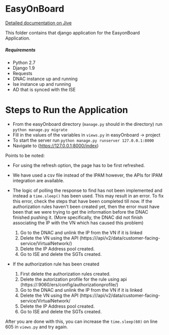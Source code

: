 # EasyOnBoard

[Detailed documentation on Jive](https://cisco.jiveon.com/docs/DOC-1936987)

This folder contains that django application for the EasyonBoard Application.

##### Requirements
  - Python 2.7  
  - Django 1.9
  - Requests 
  - DNAC instance up and running 
  - Ise instance up and running
  - AD that is synced with the ISE

# Steps to Run the Application

  - From the easyOnboard directory (```manage.py``` should in the directory) run ```python manage.py migrate``` 
  - Fill in the values of the variables in ```views.py``` in easyOnboard -> project
  - To start the server run ```python manage.py runserver 127.0.0.1:8000```
  - Navigate to (https://127.0.0.1:8000/index)
 


Points to be noted:
  - For using the refresh option, the page has to be first refreshed. 
  - We have used a csv file instead of the IPAM however, the APIs for IPAM integration are available. 
  - The logic of polling the response to find has not been implemented and instead a ```time.sleep()``` has been used. This may result in an error. To fix this error, check the steps that have been completed till now. If the authorization rules haven't been created yet, then the error must have been that we were trying to get the information before the DNAC finished pushing it. (More specifically, the DNAC did not finish associating the IP with the VN which has caused this problem)

    1. Go to the DNAC and unlink the IP from the VN if it is linked
    2. Delete the VN using the API (https://<dnac-ip>/api/v2/data/customer-facing-service/VirtualNetwork/<vn-id>)
    3. Delete the IP Address pool created.
    4. Go to ISE and delete the SGTs created.


  - If the authorization rule has been created
    1. First delete the authorization rules created.
    2. Delete the autorization profile for the rule using api (https://<ise-ip>:9060/ers/config/authorizationprofile/<authorizationprofile-id>)
    3. Go to the DNAC and unlink the IP from the VN if it is linked
    4. Delete the VN using the API (https://<dnac-ip>/api/v2/data/customer-facing-service/VirtualNetwork/<vn-id>
    5. Delete the IP Address pool created.
    6. Go to ISE and delete the SGTs created.
    
After you are done with this, you can increase the ```time.sleep(60)``` on line 605 in ```views.py``` and try again.
  